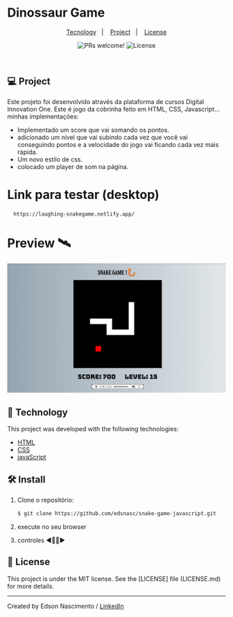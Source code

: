 # Dinossaur Game


<p align="center">
  <a href="#-tecnology">Tecnology</a>&nbsp;&nbsp;&nbsp;|&nbsp;&nbsp;&nbsp;
  <a href="#-project">Project</a>&nbsp;&nbsp;&nbsp;|&nbsp;&nbsp;&nbsp;
  <a href="#-license">License</a>
</p>

<p align="center">
 <img src="https://img.shields.io/static/v1?label=PRs&message=welcome&color=15C3D6&labelColor=000000" alt="PRs welcome!" />

  <img alt="License" src="https://img.shields.io/static/v1?label=license&message=MIT&color=15C3D6&labelColor=000000">
</p>

<br>

## 💻 Project

<p>Este projeto foi desenvolvido através da plataforma de cursos Digital Innovation One. Este é jogo da cobrinha feito em HTML, CSS, Javascript...
minhas implementações:</p>
<ul>
    <li>Implementado um score que vai somando os pontos.</li>
    <li>adicionado um nivel que vai subindo cada vez que você vai conseguindo pontos e a velocidade do jogo vai ficando cada vez mais rápida.</li>
    <li>Um novo estilo de css.</li>
    <li>colocado um player de som na página.</li>
</ul>  

# Link para testar (desktop)

  ```bash
    https://laughing-snakegame.netlify.app/
   ```

# Preview 🛰

<p align="center">
  <img alt="Snake-game" src="./github/snakeimage.png">
</p>

## 🚀 Technology

This project was developed with the following technologies:

- [HTML](https://html.com/)
- [CSS](https://www.w3schools.com/css/css_website_layout.asp)
- [javaScript](https://www.javascript.com/)

## 🛠 Install

1. Clone o repositório:

   ```bash
   $ git clone https://github.com/edsnasc/snake-game-javascript.git
   ```
2. execute no seu browser 

3. controles ◀🔺🔻▶

## 📝 License

This project is under the MIT license. See the [LICENSE] file (LICENSE.md) for more details.

---

Created by Edson Nascimento / [LinkedIn](https://www.linkedin.com/in/edson-nascimento-5783681aa/)